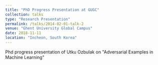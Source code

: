 ```yaml
---
title: "PhD Progress Presentation at GUGC"
collection: talks
type: "Research Presentation"
permalink: /talks/2014-02-01-talk-2
venue: "Ghent University Global Campus"
date: 2018-11-11
location: "Incheon, South Korea"
---
```


Phd progress presentation of Utku Ozbulak on "Adversarial Examples in Machine Learning"
